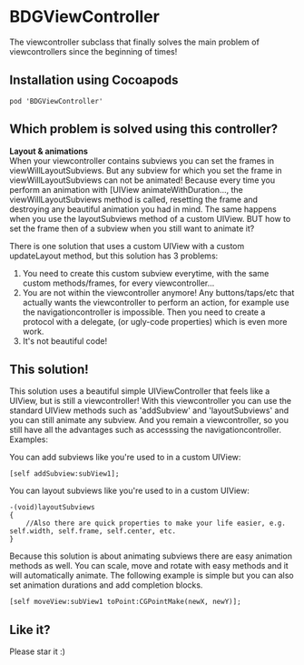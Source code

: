 BDGViewController
========

The viewcontroller subclass that finally solves the main problem of viewcontrollers since the beginning of times!

## Installation using Cocoapods
```
pod 'BDGViewController'
```

## Which problem is solved using this controller?

**Layout & animations**<br/>
When your viewcontroller contains subviews you can set the frames in viewWillLayoutSubviews. But any subview for which you set the frame in viewWillLayoutSubviews can not be animated! Because every time you perform an animation with [UIView animateWithDuration..., the viewWillLayoutSubviews method is called, resetting the frame and destroying any beautiful animation you had in mind. The same happens when you use the layoutSubviews method of a custom UIView. 
BUT how to set the frame then of a subview when you still want to animate it?

There is one solution that uses a custom UIView with a custom updateLayout method, but this solution has 3 problems:</br>
1. You need to create this custom subview everytime, with the same custom methods/frames, for every viewcontroller...</br>
2. You are not within the viewcontroller anymore! Any buttons/taps/etc that actually wants the viewcontroller to perform an action, for example use the navigationcontroller is impossible. Then you need to create a protocol with a delegate, (or ugly-code properties) which is even more work. </br>
3. It's not beautiful code!

## This solution!

This solution uses a beautiful simple UIViewController that feels like a UIView, but is still a viewcontroller! With this viewcontroller you can use the standard UIView methods such as 'addSubview' and 'layoutSubviews' and you can still animate any subview. And you remain a viewcontroller, so you still have all the advantages such as accesssing the navigationcontroller.
Examples:

You can add subviews like you're used to in a custom UIView:
```
[self addSubview:subView1];
```

You can layout subviews like you're used to in a custom UIView:
```
-(void)layoutSubviews
{
	//Also there are quick properties to make your life easier, e.g. self.width, self.frame, self.center, etc.
}
```

Because this solution is about animating subviews there are easy animation methods as well. You can scale, move and rotate with easy methods and it will automatically animate. The following example is simple but you can also set animation durations and add completion blocks.
```
[self moveView:subView1 toPoint:CGPointMake(newX, newY)];
```

## Like it?
Please star it :)